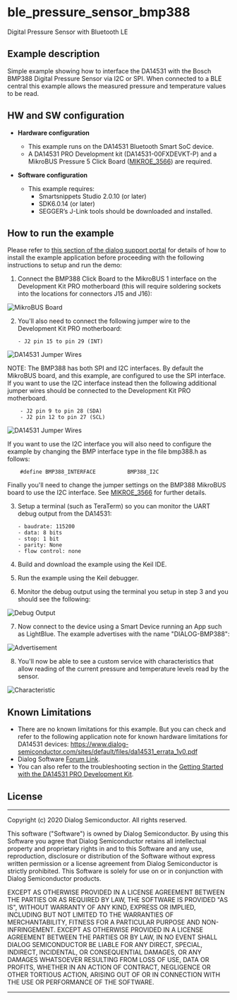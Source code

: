 # ble_pressure_sensor_bmp388

Digital Pressure Sensor with Bluetooth LE

## Example description

Simple example showing how to interface the DA14531 with the Bosch BMP388 Digital Pressure Sensor via I2C or SPI. When connected to a BLE central this example allows the measured pressure and temperature values to be read. 

## HW and SW configuration


* **Hardware configuration**

    - This example runs on the DA14531 Bluetooth Smart SoC device.
    - A DA14531 PRO Development kit (DA14531-00FXDEVKT-P) and a MikroBUS Pressure 5 Click Board ([MIKROE_3566](https://www.mikroe.com/pressure-5-click)) are required.

* **Software configuration**

    - This example requires:
        * Smartsnippets Studio 2.0.10 (or later)
        * SDK6.0.14 (or later)
        * SEGGER’s J-Link tools should be downloaded and installed.

## How to run the example

Please refer to [this section of the dialog support portal](http://lpccs-docs.dialog-semiconductor.com/Software_Example_Setup/index.html) for details of how to install 
the example application before proceeding with the following instructions to setup and run the demo:

1. 	Connect the BMP388 Click Board to the MikroBUS 1 interface on the Development Kit PRO motherboard (this will require soldering sockets into the locations for connectors J15 and J16):

![MikroBUS Board](assets/PRO-DK-MikroBus-BMP388.svg)

2.  You'll also need to connect the following jumper wire to the Development Kit PRO motherboard:

        - J2 pin 15 to pin 29 (INT)

![DA14531 Jumper Wires](assets/PRO-DK-Jumper-Wires-SPI.svg)

NOTE: The BMP388 has both SPI and I2C interfaces. By default the MikroBUS board, and this example, are configured to use the SPI interface. If you want to use the I2C interface instead then
the following additional jumper wires should be connected to the Development Kit PRO motherboard.

        - J2 pin 9 to pin 28 (SDA)
        - J2 pin 12 to pin 27 (SCL)

![DA14531 Jumper Wires](assets/PRO-DK-Jumper-Wires-I2C.svg)

If you want to use the I2C interface you will also need to configure the example by changing the BMP interface type in the file bmp388.h as follows:

        #define BMP388_INTERFACE          BMP388_I2C

Finally you'll need to change the jumper settings on the BMP388 MikroBUS board to use the I2C interface. See [MIKROE_3566](https://www.mikroe.com/pressure-5-click) for further details.

3.  Setup a terminal (such as TeraTerm) so you can monitor the UART debug output from the DA14531: 

        - baudrate: 115200
        - data: 8 bits
        - stop: 1 bit
        - parity: None
        - flow control: none

4.  Build and download the example using the Keil IDE. 

5.  Run the example using the Keil debugger.

6.  Monitor the debug output using the terminal you setup in step 3 and you should see the following:

![Debug Output](assets/debug_output.png)
 
7.  Now connect to the device using a Smart Device running an App such as LightBlue. The example advertises with the name "DIALOG-BMP388":

![Advertisement](assets/advertisement.png)

8.  You'll now be able to see a custom service with characteristics that allow reading of the current pressure and temperature levels read by the sensor.

![Characteristic](assets/characteristics.PNG)

## Known Limitations

- There are no known limitations for this example. But you can check and refer to the following 
  application note for known hardware limitations for DA14531 devices:
  https://www.dialog-semiconductor.com/sites/default/files/da14531_errata_1v0.pdf
- Dialog Software [Forum Link](https://support.dialog-semiconductor.com/forums/dialog-smartbond-bluetooth-low-energy-%E2%80%93-software "Forum Link").
- You can also refer to the troubleshooting section in the [Getting Started with the DA14531 PRO Development Kit](http://lpccs-docs.dialog-semiconductor.com/UM-B-117-DA14531-Getting-Started-With-The-Pro-Development-Kit/index.html).


## License


**************************************************************************************

 Copyright (c) 2020 Dialog Semiconductor. All rights reserved.

 This software ("Software") is owned by Dialog Semiconductor. By using this Software
 you agree that Dialog Semiconductor retains all intellectual property and proprietary
 rights in and to this Software and any use, reproduction, disclosure or distribution
 of the Software without express written permission or a license agreement from Dialog
 Semiconductor is strictly prohibited. This Software is solely for use on or in
 conjunction with Dialog Semiconductor products.

 EXCEPT AS OTHERWISE PROVIDED IN A LICENSE AGREEMENT BETWEEN THE PARTIES OR AS
 REQUIRED BY LAW, THE SOFTWARE IS PROVIDED "AS IS", WITHOUT WARRANTY OF ANY KIND,
 EXPRESS OR IMPLIED, INCLUDING BUT NOT LIMITED TO THE WARRANTIES OF MERCHANTABILITY,
 FITNESS FOR A PARTICULAR PURPOSE AND NON-INFRINGEMENT. EXCEPT AS OTHERWISE PROVIDED
 IN A LICENSE AGREEMENT BETWEEN THE PARTIES OR BY LAW, IN NO EVENT SHALL DIALOG
 SEMICONDUCTOR BE LIABLE FOR ANY DIRECT, SPECIAL, INDIRECT, INCIDENTAL, OR
 CONSEQUENTIAL DAMAGES, OR ANY DAMAGES WHATSOEVER RESULTING FROM LOSS OF USE, DATA OR
 PROFITS, WHETHER IN AN ACTION OF CONTRACT, NEGLIGENCE OR OTHER TORTIOUS ACTION,
 ARISING OUT OF OR IN CONNECTION WITH THE USE OR PERFORMANCE OF THE SOFTWARE.

**************************************************************************************
